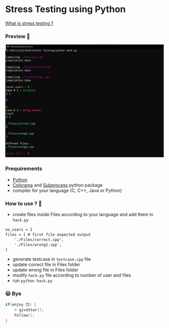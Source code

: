 # Stress Testing using Python

[What is stress testing ?](https://ali-ibrahim137.github.io/competitive/programming/2020/08/23/Stress-Testing.html)

### Preview 👀
![previw](preview.jpg)

### Prequirements
- [Python](https://www.python.org/)
- [Colorama](https://pypi.org/project/colorama/) and [Subprocess](https://docs.python.org/3/library/subprocess.html) python package
- compiler for your language (C, C++, Java or Python)

### How to use ? 🤔
- create files inside Files according to your language and add them in `hack.py`
```
no_users = 2
files = [ # first file expected output
    './Files/correct.cpp',
    './Files/wrong1.cpp',
]
```
- generate testcase in `testcase.cpp` file
- update correct file in Files folder
- update wrong file in Files folder
- modify `hack.py` file according to number of user and files
- run `python hack.py`

### 😃 Bye
```c++
if(enjoy 🙃) {
    ⭐️ giveStar();
    Follow();
}
```
